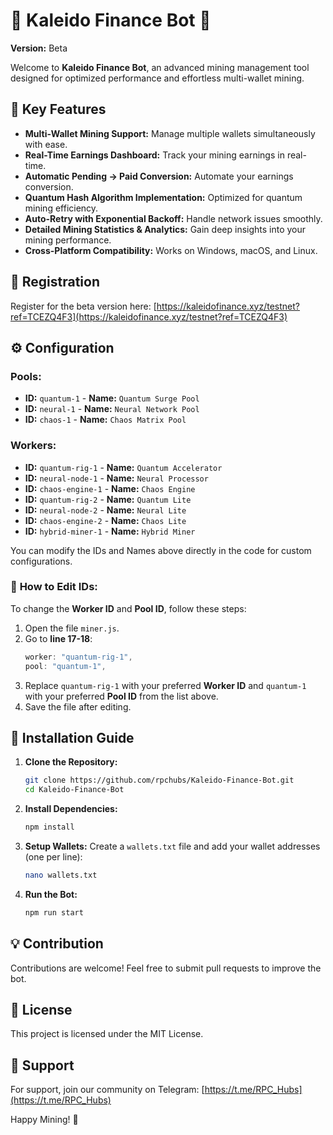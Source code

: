# 📄 Kaleido Finance Bot 🤖

**Version:** Beta

Welcome to **Kaleido Finance Bot**, an advanced mining management tool designed for optimized performance and effortless multi-wallet mining. 

## 🚀 Key Features

- **Multi-Wallet Mining Support:** Manage multiple wallets simultaneously with ease.
- **Real-Time Earnings Dashboard:** Track your mining earnings in real-time.
- **Automatic Pending → Paid Conversion:** Automate your earnings conversion.
- **Quantum Hash Algorithm Implementation:** Optimized for quantum mining efficiency.
- **Auto-Retry with Exponential Backoff:** Handle network issues smoothly.
- **Detailed Mining Statistics & Analytics:** Gain deep insights into your mining performance.
- **Cross-Platform Compatibility:** Works on Windows, macOS, and Linux.

## 📝 Registration

Register for the beta version here:
[https://kaleidofinance.xyz/testnet?ref=TCEZQ4F3](https://kaleidofinance.xyz/testnet?ref=TCEZQ4F3)

## ⚙️ Configuration

### **Pools:**
- **ID:** `quantum-1` - **Name:** `Quantum Surge Pool`
- **ID:** `neural-1` - **Name:** `Neural Network Pool`
- **ID:** `chaos-1` - **Name:** `Chaos Matrix Pool`

### **Workers:**
- **ID:** `quantum-rig-1` - **Name:** `Quantum Accelerator`
- **ID:** `neural-node-1` - **Name:** `Neural Processor`
- **ID:** `chaos-engine-1` - **Name:** `Chaos Engine`
- **ID:** `quantum-rig-2` - **Name:** `Quantum Lite`
- **ID:** `neural-node-2` - **Name:** `Neural Lite`
- **ID:** `chaos-engine-2` - **Name:** `Chaos Lite`
- **ID:** `hybrid-miner-1` - **Name:** `Hybrid Miner`

You can modify the IDs and Names above directly in the code for custom configurations.

### 🔧 **How to Edit IDs:**

To change the **Worker ID** and **Pool ID**, follow these steps:

1. Open the file `miner.js`.
2. Go to **line 17-18**:
   ```javascript
   worker: "quantum-rig-1",
   pool: "quantum-1",
   ```
3. Replace `quantum-rig-1` with your preferred **Worker ID** and `quantum-1` with your preferred **Pool ID** from the list above.
4. Save the file after editing.

## 🚀 Installation Guide

1. **Clone the Repository:**
   ```bash
   git clone https://github.com/rpchubs/Kaleido-Finance-Bot.git
   cd Kaleido-Finance-Bot
   ```

2. **Install Dependencies:**
   ```bash
   npm install
   ```

3. **Setup Wallets:**
   Create a `wallets.txt` file and add your wallet addresses (one per line):
   ```bash
   nano wallets.txt
   ```

4. **Run the Bot:**
   ```bash
   npm run start
   ```

## 💡 Contribution

Contributions are welcome! Feel free to submit pull requests to improve the bot.

## 🔐 License

This project is licensed under the MIT License.

## 📢 Support

For support, join our community on Telegram:
[https://t.me/RPC_Hubs](https://t.me/RPC_Hubs)

Happy Mining! 🚀

